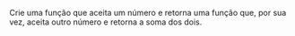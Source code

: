 Crie uma função que aceita um número e retorna uma função que, por sua vez, aceita outro número e retorna a soma dos dois.
